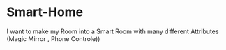 # Smart-Home
I want to make my Room into a Smart Room with many different Attributes (Magic Mirror , Phone Controle))
